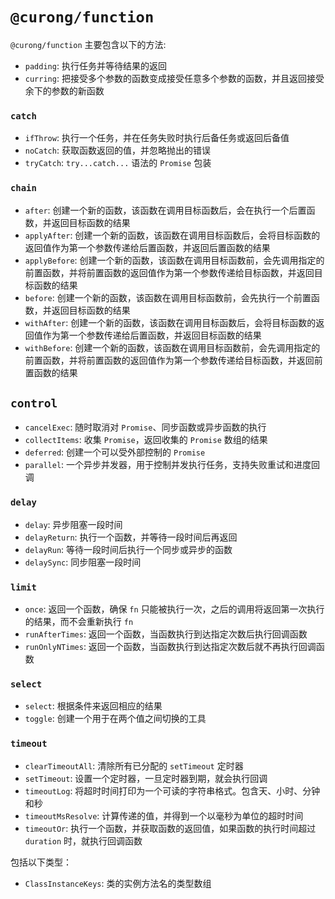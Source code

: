 # `@curong/function`

`@curong/function` 主要包含以下的方法:

- `padding`: 执行任务并等待结果的返回
- `curring`: 把接受多个参数的函数变成接受任意多个参数的函数，并且返回接受余下的参数的新函数

### `catch`

- `ifThrow`: 执行一个任务，并在任务失败时执行后备任务或返回后备值
- `noCatch`: 获取函数返回的值，并忽略抛出的错误
- `tryCatch`: `try...catch...` 语法的 `Promise` 包装

### `chain`

- `after`: 创建一个新的函数，该函数在调用目标函数后，会在执行一个后置函数，并返回目标函数的结果
- `applyAfter`: 创建一个新的函数，该函数在调用目标函数后，会将目标函数的返回值作为第一个参数传递给后置函数，并返回后置函数的结果
- `applyBefore`: 创建一个新的函数，该函数在调用目标函数前，会先调用指定的前置函数，并将前置函数的返回值作为第一个参数传递给目标函数，并返回目标函数的结果
- `before`: 创建一个新的函数，该函数在调用目标函数前，会先执行一个前置函数，并返回目标函数的结果
- `withAfter`: 创建一个新的函数，该函数在调用目标函数后，会将目标函数的返回值作为第一个参数传递给后置函数，并返回目标函数的结果
- `withBefore`: 创建一个新的函数，该函数在调用目标函数前，会先调用指定的前置函数，并将前置函数的返回值作为第一个参数传递给目标函数，并返回前置函数的结果

## `control`

- `cancelExec`: 随时取消对 `Promise`、同步函数或异步函数的执行
- `collectItems`: 收集 `Promise`，返回收集的 `Promise` 数组的结果
- `deferred`: 创建一个可以受外部控制的 `Promise`
- `parallel`: 一个异步并发器，用于控制并发执行任务，支持失败重试和进度回调

### `delay`

- `delay`: 异步阻塞一段时间
- `delayReturn`: 执行一个函数，并等待一段时间后再返回
- `delayRun`: 等待一段时间后执行一个同步或异步的函数
- `delaySync`: 同步阻塞一段时间

### `limit`

- `once`: 返回一个函数，确保 `fn` 只能被执行一次，之后的调用将返回第一次执行的结果，而不会重新执行 `fn`
- `runAfterTimes`: 返回一个函数，当函数执行到达指定次数后执行回调函数
- `runOnlyNTimes`: 返回一个函数，当函数执行到达指定次数后就不再执行回调函数

### `select`

- `select`: 根据条件来返回相应的结果
- `toggle`: 创建一个用于在两个值之间切换的工具

### `timeout`

- `clearTimeoutAll`: 清除所有已分配的 `setTimeout` 定时器
- `setTimeout`: 设置一个定时器，一旦定时器到期，就会执行回调
- `timeoutLog`: 将超时时间打印为一个可读的字符串格式。包含天、小时、分钟和秒
- `timeoutMsResolve`: 计算传递的值，并得到一个以毫秒为单位的超时时间
- `timeoutOr`: 执行一个函数，并获取函数的返回值，如果函数的执行时间超过 `duration` 时，就执行回调函数

包括以下类型：

- `ClassInstanceKeys`: 类的实例方法名的类型数组
